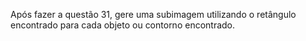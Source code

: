Após fazer a questão 31, gere uma subimagem utilizando o retângulo encontrado para cada objeto ou contorno encontrado.
